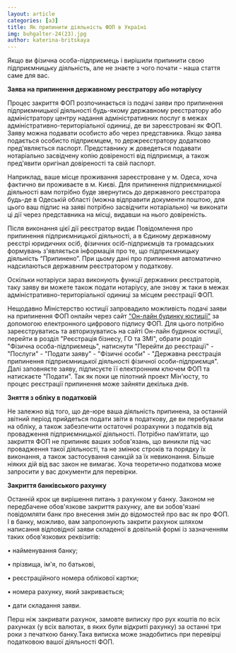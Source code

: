 ```yaml
---
layout: article
categories: [a3]
title: Як припинити діяльність ФОП в Україні
img: buhgalter-24(23).jpg
author: katerina-britskaya
---
```


Якщо ви фізична особа-підприємець і вирішили припинити свою підприємницьку діяльність, але не знаєте з чого почати - наша стаття саме для вас. 

**Заява на припинення державному реєстратору або нотаріусу**

Процес закриття ФОП розпочинається із подачі заяви про припинення підприємницької діяльності будь-якому державному реєстратору або
адміністратору центру надання адміністративних послуг в межах адміністративно-територіальної одиниці, де ви зареєстровані як ФОП. 
Заяву можна подавати особисто або через представника. Якщо заява подається особисто підприємцем, то держреєстратору додатково
пред'являється паспорт. Представнику ж доведеться подавати нотаріально засвідчену копію довіреності від підприємця, а також пред'явити
оригінал довіреності та свій паспорт.  

Наприклад,  ваше місце проживання зареєстроване у м. Одеса, хоча фактично ви проживаєте в м. Києві. Для припинення підприємницької
діяльності вам потрібно буде звернутись до державного реєстратора будь-де в Одеській області (можна відправити документи поштою, для
цього ваш підпис на заяві потрібно засвідчити нотаріально) чи виконати ці дії через представника на місці, видавши на нього довіреність. 

Після виконання цієї дії реєстратор видає Повідомлення про припинення підприємницької діяльності, а в Єдиному державному реєстрі
юридичних осіб, фізичних осіб-підприємців та громадських формувань з'являється інформація про те, що підприємницьку діяльність 
“Припинено”. При цьому дані про припинення автоматично надсилаються державним реєстратором у податкову.

Оскільки  нотаріуси зараз виконують функції державних реєстраторів, таку заяву ви можете також подати нотаріусу, але знову ж таки в
межах адміністративно-територіальної одиниці за місцем реєстрації ФОП. 

Нещодавно Міністерство юстиції запровадило можливість подачі заяви на припинення ФОП онлайн через сайт ["Он-лайн будинку юстиції"](https://online.minjust.gov.ua) за допомогою електронного цифрового підпису ФОП. Для цього потрібно зареєструватись та авторизуватись на
сайті Он-лайн будинок юстиції, перейти в розділ "Реєстрація бізнесу, ГО та ЗМІ", обрати розділ "Фізична особа-підприємець", натиснути
"Перейти до реєстрації" - "Послуги" - "Подати заяву" - "Фізичні особи" - "Державна реєстрація припинення підприємницької діяльності
фізичної особи-підприємця". Далі заповняєте заяву, підписуєте її електронним ключем ФОП та натискаєте "Подати". Так як поки це пілотний
проект Мін'юсту, то процес реєстрації припинення може зайняти декілька днів. 

**Зняття з обліку в податковій**

Не залежно від того, що де-юре ваша діяльність припинена, за останній звітний період прийдеться подати звіти в податкову, де ви
перебували на обліку, а також  забезпечити остаточні розрахунки з податків від провадження підприємницької діяльності.
Потрібно пам’ятати, що закриття ФОП не припиняє ваших зобов'язань, що виникли під час провадження такої діяльності, та не змінює строків
та порядку їх виконання, а також  застосування санкцій за їх невиконання.
Більше ніяких дій від вас закон не вимагає. Хоча теоретично податкова може запросити у вас документи для перевірки.

**Закриття банківського рахунку**

Останній крок це вирішення питань з рахунком у банку. Законом не передбачене обов'язкове закриття рахунку, але ви зобов'язані
повідомляти банк про внесення змін до відомостей про вас як про ФОП. І в банку, можливо, вам запропонують закрити рахунок шляхом
написання відповідної заяви складеної в довільній формі із зазначенням таких обов'язкових реквізитів:

•	найменування банку;

•	прізвища, ім'я, по батькові,

•	реєстраційного номера облікової картки;

•	номера рахунку, який закривається;

•	дати складання заяви.

Перш ніж закривати рахунок, замовте виписку про рух коштів по всіх рахунках (у всіх валютах, в яких були відкриті рахунку) за останні
три роки з печаткою банку.Така виписка може знадобитись при перевірці податковою вашої діяльності ФОП. 



